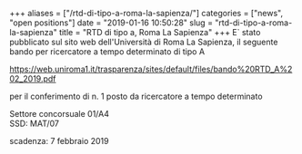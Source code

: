 +++
aliases = ["/rtd-di-tipo-a-roma-la-sapienza/"]
categories = ["news", "open positions"]
date = "2019-01-16 10:50:28"
slug = "rtd-di-tipo-a-roma-la-sapienza"
title = "RTD di tipo a, Roma La Sapienza"
+++
E\` stato pubblicato sul sito web dell'Università di Roma La Sapienza,
il seguente bando per ricercatore a tempo determinato di tipo A  
  
<https://web.uniroma1.it/trasparenza/sites/default/files/bando%20RTD_A%202_2019.pdf>  
  
per il conferimento di n. 1 posto da ricercatore a tempo determinato  
  
Settore concorsuale 01/A4  
SSD: MAT/07  
  
scadenza: 7 febbraio 2019
